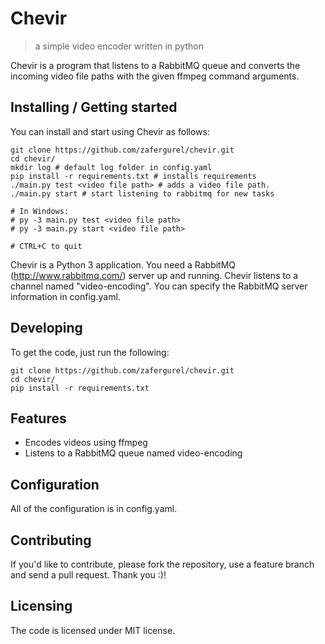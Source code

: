 # Chevir
> a simple video encoder written in python

Chevir is a program that listens to a RabbitMQ queue and converts the
incoming video file paths with the given ffmpeg command arguments.

## Installing / Getting started

You can install and start using Chevir as follows:

```shell
git clone https://github.com/zafergurel/chevir.git
cd chevir/
mkdir log # default log folder in config.yaml
pip install -r requirements.txt # installs requirements
./main.py test <video file path> # adds a video file path.
./main.py start # start listening to rabbitmq for new tasks

# In Windows: 
# py -3 main.py test <video file path>
# py -3 main.py start <video file path>

# CTRL+C to quit
```
Chevir is a Python 3 application.
You need a RabbitMQ (http://www.rabbitmq.com/) server up and running.
Chevir listens to a channel named "video-encoding".
You can specify the RabbitMQ server information in config.yaml.

## Developing

To get the code, just run the following:

```shell
git clone https://github.com/zafergurel/chevir.git
cd chevir/
pip install -r requirements.txt
```

## Features

* Encodes videos using ffmpeg
* Listens to a RabbitMQ queue named video-encoding

## Configuration

All of the configuration is in config.yaml.

## Contributing

If you'd like to contribute, please fork the repository, use a feature
branch and send a pull request. Thank you :)!

## Licensing

The code is licensed under MIT license.
